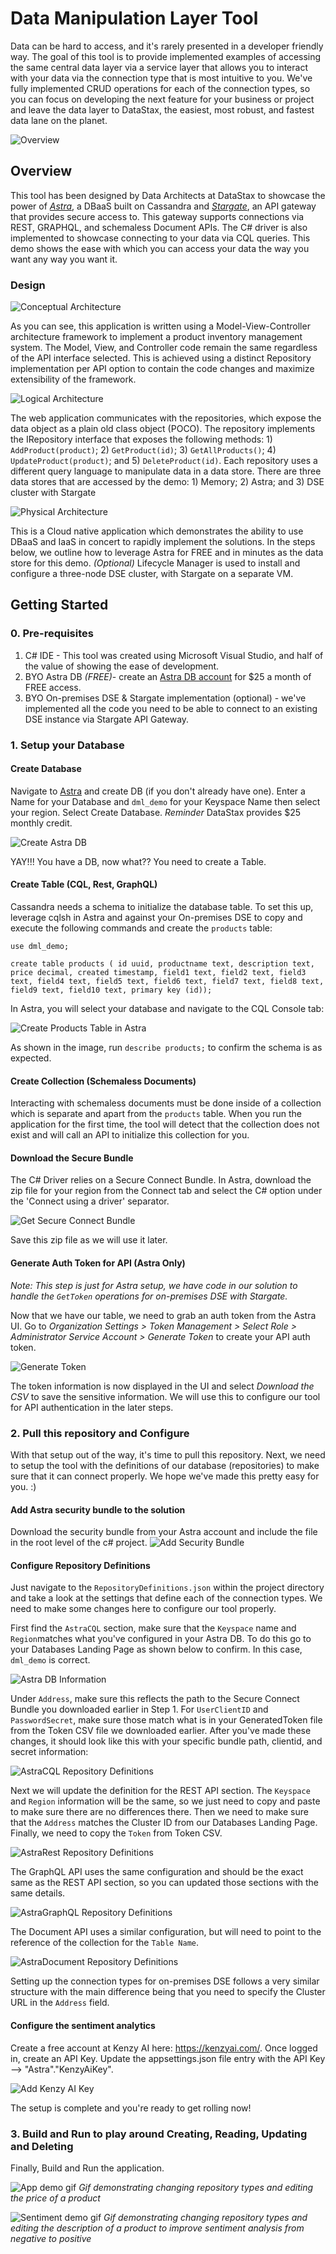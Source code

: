 # Data Manipulation Layer Tool

Data can be hard to access, and it's rarely presented in a developer friendly way. The goal of this tool is to provide implemented examples of accessing the same central data layer via a service layer that allows you to interact with your data via the connection type that is most intuitive to you. We've fully implemented CRUD operations for each of the connection types, so you can focus on developing the next feature for your business or project and leave the data layer to DataStax, the easiest, most robust, and fastest data lane on the planet. 

![Overview](/img/overview-demo.gif)

## Overview

This tool has been designed by Data Architects at DataStax to showcase the power of *[Astra](https://astra.datastax.com)*, a DBaaS built on Cassandra and *[Stargate](https://stargate.io)*, an API gateway that provides secure access to. This gateway supports connections via REST, GRAPHQL, and schemaless Document APIs. The C# driver is also implemented to showcase connecting to your data via CQL queries. This demo shows the ease with which you can access your data the way you want any way you want it. 

### Design

![Conceptual Architecture](img/conceptual-architecture.jpg)

As you can see, this application is written using a Model-View-Controller architecture framework to implement a product inventory management system. The Model, View, and Controller code remain the same regardless of the API interface selected. This is achieved using a distinct Repository implementation per API option to contain the code changes and maximize extensibility of the framework. 

![Logical Architecture](img/logical-architecture.jpg)

The web application communicates with the repositories, which expose the data object as a plain old class object (POCO). The repository implements the IRepository interface that exposes the following methods: 1) ```AddProduct(product)```; 2) ```GetProduct(id)```; 3) ```GetAllProducts()```; 4) ```UpdateProduct(product)```; and 5) ```DeleteProduct(id)```. Each repository uses a different query language to manipulate data in a data store. There are three data stores that are accessed by the demo: 1) Memory; 2) Astra; and 3) DSE cluster with Stargate

![Physical Architecture](img/physical-architecture.jpg)

This is a Cloud native application which demonstrates the ability to use DBaaS and IaaS in concert to rapidly implement the solutions. In the steps below, we outline how to leverage Astra for FREE and in minutes as the data store for this demo. 
*(Optional)* Lifecycle Manager is used to install and configure a three-node DSE cluster, with Stargate on a separate VM.

## Getting Started

### 0. Pre-requisites

1. C# IDE - This tool was created using Microsoft Visual Studio, and half of the value of showing the ease of development. 
2. BYO Astra DB *(FREE)*- create an [Astra DB account](https://astra.datastax.com) for $25 a month of FREE access.
3. BYO On-premises DSE & Stargate implementation (optional) - we've implemented all the code you need to be able to connect to an existing DSE instance via Stargate API Gateway. 

### 1. Setup your Database

#### Create Database
Navigate to [Astra](https://astra.datastax.com) and create DB (if you don't already have one). Enter a Name for your Database and `dml_demo` for your Keyspace Name then select your region. Select Create Database. *Reminder* DataStax provides $25 monthly credit. 

![Create Astra DB](/img/create_db.jpg)

YAY!!! You have a DB, now what?? You need to create a Table. 

#### Create Table (CQL, Rest, GraphQL)
Cassandra needs a schema to initialize the database table. To set this up, leverage cqlsh in Astra and against your On-premises DSE to copy and execute the following commands and create the `products` table:

```
use dml_demo;
```

```
create table products ( id uuid, productname text, description text, price decimal, created timestamp, field1 text, field2 text, field3 text, field4 text, field5 text, field6 text, field7 text, field8 text, field9 text, field10 text, primary key (id));
```

In Astra, you will select your database and navigate to the CQL Console tab:

![Create Products Table in Astra](/img/create_table.jpg)

As shown in the image, run `describe products;` to confirm the schema is as expected. 

#### Create Collection (Schemaless Documents)

Interacting with schemaless documents must be done inside of a collection which is separate and apart from the `products` table. When you run the application for the first time, the tool will detect that the collection does not exist and will call an API to initialize this collection for you. 

#### Download the Secure Bundle

The C# Driver relies on a Secure Connect Bundle. In Astra, download the zip file for your region from the Connect tab and select the C# option under the 'Connect using a driver' separator.

![Get Secure Connect Bundle](/img/get_scb.jpg)

Save this zip file as we will use it later. 

#### Generate Auth Token for API (Astra Only)

*Note: This step is just for Astra setup, we have code in our solution to handle the `GetToken` operations for on-premises DSE with Stargate.* 

Now that we have our table, we need to grab an auth token from the Astra UI. Go to *Organization Settings > Token Management > Select Role > Administrator Service Account > Generate Token* to create your API auth token. 

![Generate Token](/img/get_token.jpg)

The token information is now displayed in the UI and select *Download the CSV* to save the sensitive information. We will use this to configure our tool for API authentication in the later steps. 

### 2. Pull this repository and Configure 

With that setup out of the way, it's time to pull this repository. Next, we need to setup the tool with the definitions of our database (repositories) to make sure that it can connect properly. We hope we've made this pretty easy for you. :)

#### Add Astra security bundle to the solution
Download the security bundle from your Astra account and include the file in the root level of the c# project.
![Add Security Bundle](/img/add-security-bundle-to-solution.jpg)

#### Configure Repository Definitions

Just navigate to the `RepositoryDefinitions.json` within the project directory and take a look at the settings that define each of the connection types. We need to make some changes here to configure our tool properly. 

First find the `AstraCQL` section, make sure that the `Keyspace` name and `Region`matches what you've configured in your Astra DB. To do this go to your Databases Landing Page as shown below to confirm. In this case, `dml_demo` is correct. 

![Astra DB Information](/img/astra_db_info.jpg)

Under `Address`, make sure this reflects the path to the Secure Connect Bundle you downloaded earlier in Step 1. For `UserClientID` and `PasswordSecret`, make sure those match what is in your GeneratedToken file from the Token CSV file we downloaded earlier. After you've made these changes, it should look like this with your specific bundle path, clientid, and secret information:

![AstraCQL Repository Definitions](img/astra_cql_repodef.jpg)

Next we will update the definition for the REST API section. The `Keyspace` and `Region` information will be the same, so we just need to copy and paste to make sure there are no differences there. Then we need to make sure that the `Address` matches the Cluster ID from our Databases Landing Page. Finally, we need to copy the `Token` from Token CSV.  

![AstraRest Repository Definitions](img/astra_rest_repodef.jpg)

The GraphQL API uses the same configuration and should be the exact same as the REST API section, so you can updated those sections with the same details. 

![AstraGraphQL Repository Definitions](img/astra_graphql_repodef.jpg)

The Document API uses a similar configuration, but will need to point to the reference of the collection for the `Table Name`. 

![AstraDocument Repository Definitions](img/astra_document_repodef.jpg)

Setting up the connection types for on-premises DSE follows a very similar structure with the main difference being that you need to specify the Cluster URL in the `Address` field. 

#### Configure the sentiment analytics

Create a free account at Kenzy AI here: https://kenzyai.com/. Once logged in, create an API Key. Update the appsettings.json file entry with the API Key --> "Astra"."KenzyAiKey".

![Add Kenzy AI Key](/img/configure-kenzy-ai-key.jpg)

The setup is complete and you're ready to get rolling now!

### 3. Build and Run to play around Creating, Reading, Updating and Deleting

Finally, Build and Run the application.

![App demo gif](/img/hackathon-functional-demo1.gif)
*Gif demonstrating changing repository types and editing the price of a product*

![Sentiment demo gif](/img/sentiment-analysis-demo.gif)
*Gif demonstrating changing repository types and editing the description of a product to improve sentiment analysis from negative to positive*



